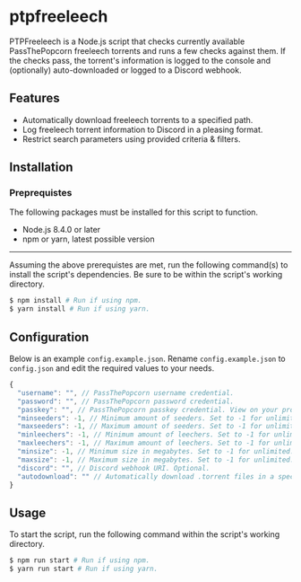 # ptpfreeleech

PTPFreeleech is a Node.js script that checks currently available PassThePopcorn freeleech torrents and runs a few checks against them. If the checks pass, the torrent's information is logged to the console and (optionally) auto-downloaded or logged to a Discord webhook.

## Features

* Automatically download freeleech torrents to a specified path.
* Log freeleech torrent information to Discord in a pleasing format.
* Restrict search parameters using provided criteria & filters.

## Installation

### Preprequistes

The following packages must be installed for this script to function.

* Node.js 8.4.0 or later
* npm or yarn, latest possible version

---

Assuming the above prerequistes are met, run the following command(s) to install the script's dependencies. Be sure to be within the script's working directory.

```bash
$ npm install # Run if using npm.
$ yarn install # Run if using yarn.
```

## Configuration

Below is an example `config.example.json`. Rename `config.example.json` to `config.json` and edit the required values to your needs.

```javascript
{
  "username": "", // PassThePopcorn username credential.
  "password": "", // PassThePopcorn password credential.
  "passkey": "", // PassThePopcorn passkey credential. View on your profile in the Personal section.
  "minseeders": -1, // Minimum amount of seeders. Set to -1 for unlimited.
  "maxseeders": -1, // Maximum amount of seeders. Set to -1 for unlimited.
  "minleechers": -1, // Minimum amount of leechers. Set to -1 for unlimited.
  "maxleechers": -1, // Maximum amount of leechers. Set to -1 for unlimited.
  "minsize": -1, // Minimum size in megabytes. Set to -1 for unlimited.
  "maxsize": -1, // Maximum size in megabytes. Set to -1 for unlimited.
  "discord": "", // Discord webhook URI. Optional.
  "autodownload": "" // Automatically download .torrent files in a specified path. Optional.
}
```

## Usage

To start the script, run the following command within the script's working directory.

```bash
$ npm run start # Run if using npm.
$ yarn run start # Run if using yarn.
```
